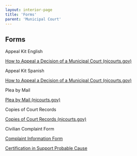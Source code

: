 ```yaml
---
layout: interior-page
title: 'Forms'
parent: 'Municipal Court'
---
```


## Forms

Appeal Kit English

[How to Appeal a Decision of a Municipal Court (njcourts.gov)](https://storage.googleapis.com/static.rutherford-nj.com/municipal-court/10559_muni_appeal_kit.pdf)

 
Appeal Kit Spanish

[How to Appeal a Decision of a Municipal Court (njcourts.gov)](https://storage.googleapis.com/static.rutherford-nj.com/municipal-court/10559_muni_appeal_kit_spn.pdf)


Plea by Mail

[Plea by Mail (njcourts.gov)](https://www.njcourts.gov/forms/10715_plea_mail.pdf?c=5zd)
 

Copies of Court Records

[Copies of Court Records (njcourts.gov)](https://njcourts.gov/courts/superior/copiesrecords.html?lang=eng)

Civilian Complaint Form

[Complaint Information Form](https://storage.googleapis.com/static.rutherford-nj.com/municipal-court/ComplaintInformationForm.pdf)

[Certification in Support Probable Cause](https://storage.googleapis.com/static.rutherford-nj.com/municipal-court/CertificationInSupportProbableCause.pdf)
